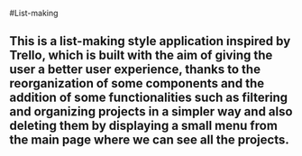 #List-making
## This is a list-making style application inspired by Trello, which is built with the aim of giving the user a better user experience, thanks to the reorganization of some components and the addition of some functionalities such as filtering and organizing projects in a simpler way and also deleting them by displaying a small menu from the main page where we can see all the projects.
